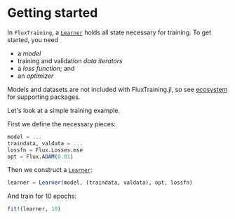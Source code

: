 # Getting started

In `FluxTraining`, a [`Learner`](#) holds all state necessary for training. To get started, you need
- a *model*
- training and validation *data iterators*
- a *loss function*; and
- an *optimizer*

Models and datasets are not included with FluxTraining.jl, so see [ecosystem](ecosystem.md) for supporting packages.

Let's look at a simple training example.

First we define the necessary pieces:

```julia
model = ...
traindata, valdata = ...
lossfn = Flux.Losses.mse
opt = Flux.ADAM(0.01)
```

Then we construct a [`Learner`](#):

```julia
learner = Learner(model, (traindata, valdata), opt, lossfn)
```

And train for 10 epochs:

```julia
fit!(learner, 10)
```
